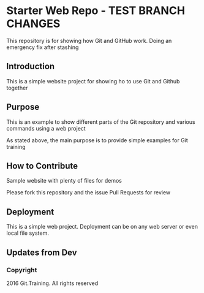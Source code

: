 # Starter Web Repo - TEST BRANCH CHANGES
This repository is for showing how Git and GitHub work. Doing an emergency fix after stashing

## Introduction

This is a simple website project for showing ho to use Git and Github together

## Purpose
This is an example to show different parts of the Git repository and various commands using a web project

As stated above, the main purpose is to provide simple examples for Git training

## How to Contribute
Sample website with plenty of files for demos

Please fork this repository and the issue Pull Requests for review


## Deployment

This is a simple web project. Deployment can be on any web server or even local file system.

## Updates from Dev

### Copyright
2016 Git.Training. All rights reserved
